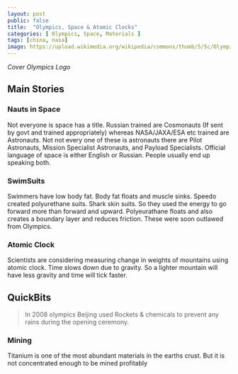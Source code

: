 ```yaml
---
layout: post
public: false
title:  "Olympics, Space & Atomic Clocks"
categories: [ Olympics, Space, Materials ]
tags: [china, nasa]
image: https://upload.wikimedia.org/wikipedia/commons/thumb/5/5c/Olympic_rings_without_rims.svg/1920px-Olympic_rings_without_rims.svg.png
---
```


*Cover Olympics Logo*

## Main Stories

### Nauts in Space
Not everyone is space has a title. Russian trained are Cosmonauts (If sent by govt and trained appropriately) whereas NASA/JAXA/ESA etc trained are Astronauts. Not not every one of these is astronauts there are Pilot Astronauts, Mission Specialist Astronauts, and Payload Specialists. Official language of space is either English or Russian. People usually end up speaking both.

### SwimSuits
Swimmers have low body fat. Body fat floats and muscle sinks. Speedo created polyurethane suits. Shark skin suits. So they used the energy to go forward more than forward and upward. Polyeurathane floats and also creates a boundary layer and reduces friction. These were soon outlawed from Olympics.

### Atomic Clock
Scientists are considering measuring change in weights of mountains using atomic clock. Time slows down due to gravity. So a lighter mountain will have less gravity and time will tick faster.


## QuickBits
> In 2008 olympics Beijing used Rockets & chemicals to prevent any rains during the opening ceremony.


### Mining
Titanium is one of the most abundant materials in the earths crust. But it is not concentrated enough to be mined profitably